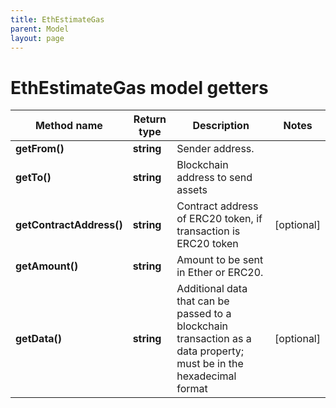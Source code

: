 ```yaml
---
title: EthEstimateGas
parent: Model
layout: page
---
```


# EthEstimateGas model getters

Method name | Return type | Description | Notes
------------ | ------------- | ------------- | -------------
**getFrom()** | **string** | Sender address. |
**getTo()** | **string** | Blockchain address to send assets |
**getContractAddress()** | **string** | Contract address of ERC20 token, if transaction is ERC20 token | [optional]
**getAmount()** | **string** | Amount to be sent in Ether or ERC20. |
**getData()** | **string** | Additional data that can be passed to a blockchain transaction as a data property; must be in the hexadecimal format | [optional]

